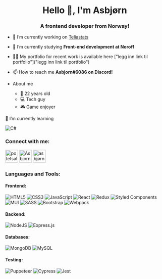 <h1 align="center">Hello 👋, I'm Asbjørn</h1>
<h3 align="center">A frontend developer from Norway!</h3>

- 🔭 I’m currently working on [Teliastats](https://thundeee.github.io/TeliaStats/)

- 🏫 I’m currently studying **Front-end development at Noroff**

- 👨‍💻 My portfolio for recent work is available here ["legg inn link til portfolio"]("legg inn link til portfolio")

- 📫 How to reach me **Asbjorn#6086 on Discord!**

- About me
  - 🎂 22 years old
  - 💻 Tech guy
  - 🎮 Game enjoyer

 🌱 I’m currently learning
 
   ![C#](https://img.shields.io/badge/c%23-%23239120.svg?style=for-the-badge&logo=c-sharp&logoColor=white)


<h3 align="left">Connect with me:</h3>
<a href="https://twitter.com/potetsalatlol" target="blank"><img src="https://raw.githubusercontent.com/rahuldkjain/github-profile-readme-generator/master/src/images/icons/Social/twitter.svg" alt="potetsalatlol" height="40" width="40" /></a>
<a href="https://discord.com/users/183978195551387649" target="blank"><img src="https://raw.githubusercontent.com/rahuldkjain/github-profile-readme-generator/master/src/images/icons/Social/discord.svg" alt="Asbjorn#6086" height="40" width="40" /></a>
<a href="https://linkedin.com/in/asbjørn-abelsen-sekse-346961241" target="blank"><img src="https://raw.githubusercontent.com/rahuldkjain/github-profile-readme-generator/master/src/images/icons/Social/linked-in-alt.svg" alt="asbjørn-abelsen-sekse-346961241" height="40" width="40" /></a>

<h3 align="left">Languages and Tools:</h3>

<h4 align="left">Frontend:</h4>

 ![HTML5](https://img.shields.io/badge/html5-%23E34F26.svg?style=for-the-badge&logo=html5&logoColor=white) ![CSS3](https://img.shields.io/badge/css3-%231572B6.svg?style=for-the-badge&logo=css3&logoColor=white)
 ![JavaScript](https://img.shields.io/badge/javascript-%23323330.svg?style=for-the-badge&logo=javascript&logoColor=%23F7DF1E) ![React](https://img.shields.io/badge/react-%2320232a.svg?style=for-the-badge&logo=react&logoColor=%2361DAFB) ![Redux](https://img.shields.io/badge/redux-%23593d88.svg?style=for-the-badge&logo=redux&logoColor=white)
 ![Styled Components](https://img.shields.io/badge/styled--components-DB7093?style=for-the-badge&logo=styled-components&logoColor=white) ![MUI](https://img.shields.io/badge/MUI-%230081CB.svg?style=for-the-badge&logo=material-ui&logoColor=white) ![SASS](https://img.shields.io/badge/SASS-hotpink.svg?style=for-the-badge&logo=SASS&logoColor=white) ![Bootstrap](https://img.shields.io/badge/bootstrap-%23563D7C.svg?style=for-the-badge&logo=bootstrap&logoColor=white)
 ![Webpack](https://img.shields.io/badge/webpack-%238DD6F9.svg?style=for-the-badge&logo=webpack&logoColor=black) 
  

<h4 align="left">Backend:</h4>

 ![NodeJS](https://img.shields.io/badge/node.js-6DA55F?style=for-the-badge&logo=node.js&logoColor=white) ![Express.js](https://img.shields.io/badge/express.js-%23404d59.svg?style=for-the-badge&logo=express&logoColor=%2361DAFB)


<h4 align="left">Databases:</h4>

 ![MongoDB](https://img.shields.io/badge/MongoDB-%234ea94b.svg?style=for-the-badge&logo=mongodb&logoColor=white) ![MySQL](https://img.shields.io/badge/mysql-%2300f.svg?style=for-the-badge&logo=mysql&logoColor=white)
 
<h4 align="left">Testing:</h4>

 ![Puppeteer](https://img.shields.io/badge/-Puppeteer-01d8a2?style=for-the-badge&logo=puppeteer&logoColor=black) ![Cypress](https://img.shields.io/badge/-Cypress-007780?style=for-the-badge&logo=cypress&logoColor=white) ![Jest](https://img.shields.io/badge/-Jest-%23C21325?style=for-the-badge&logo=jest&logoColor=white) 
